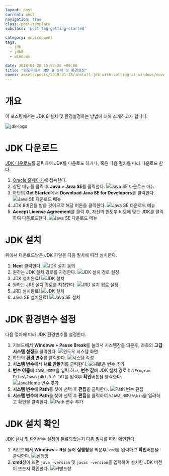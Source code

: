```yaml
---
layout: post
current: post
navigation: true
class: post-template
subclass: 'post tag-getting-started'

category: environment
tags:
  - jdk
  - jdk8
  - windows

date: 2018-01-28 15:53:25 +09:00
title: "윈도우에서 JDK 8 설치 및 환경설정"
cover: assets/posts/2018-01-28/install-jdk-with-setting-at-windows/cover.jpg
---
```


# 개요
이 포스팅에서는 JDK 8 설치 및 환경설정하는 방법에 대해 소개하고자 합니다.

![jdk-logo](/assets/posts/2018-01-28/install-jdk-with-setting-at-windows/jdk-java-development-kit.jpg)

# JDK 다운로드
[JDK 다운로드](http://www.oracle.com/technetwork/java/javase/downloads/jdk8-downloads-2133151.html)를 클릭하여 JDK를 다운로드 하거나, 혹은 다음 절차를 따라 다운로드 한다.
1. [Oracle 홈페이지](https://www.oracle.com)에 접속한다.
2. 상단 메뉴를 클릭 후 **Java > Java SE**를 클릭한다.
![Java SE 다운로드 메뉴](/assets/posts/2018-01-28/install-jdk-with-setting-at-windows/java-se-download-menu.png)
3. 하단의 **Get Started**에서 **Download Java SE for Developers**를 클릭한다.
![Java SE 다운로드 메뉴](/assets/posts/2018-01-28/install-jdk-with-setting-at-windows/java-se-get-started.png)
4. JDK 8버전을 받을 것이므로 해당 버튼을 클릭한다.
![Java SE 다운로드 메뉴](/assets/posts/2018-01-28/install-jdk-with-setting-at-windows/jdk-download.png)
5. **Accept License Agreement**를 클릭 후, 자신의 윈도우 비트에 맞는 JDK를 클릭하여 다운로드한다.
![Java SE 다운로드 메뉴](/assets/posts/2018-01-28/install-jdk-with-setting-at-windows/jdk-windows-download.png)

# JDK 설치
위에서 다운로드받은 JDK 파일을 다음 절차에 따라 설치한다.
1. **Next** 클릭한다.
![JDK 설치 동의](/assets/posts/2018-01-28/install-jdk-with-setting-at-windows/jdk-install-agreement.png)
2. 원하는 JDK 설치 경로를 지정한다.
![JDK 설치 경로 설정](/assets/posts/2018-01-28/install-jdk-with-setting-at-windows/jdk-install-path-setting.png)
3. JDK 설치완료!
![JDK 설치](/assets/posts/2018-01-28/install-jdk-with-setting-at-windows/jdk-install.png)
4. 원하는 JRE 설치 경로를 지정한다.
![JRD 설치 경로 설정](/assets/posts/2018-01-28/install-jdk-with-setting-at-windows/jre-install-path-setting.png)
5. JRD 설치완료!
![JDK 설치](/assets/posts/2018-01-28/install-jdk-with-setting-at-windows/jre-install.png)
6. Java SE 설치완료!
![Java SE 설치](/assets/posts/2018-01-28/install-jdk-with-setting-at-windows/java-se-installed.png)

# JDK 환경변수 설정
다음 절차에 따라 JDK 환경변수를 설정한다.
1. 키보드에서 **Windows + Pause Break**를 눌러서 시스템창을 띄운후, 좌측의 **고급 시스템 설정**을 클릭한다.
![윈도우 시스템 화면](/assets/posts/2018-01-28/install-jdk-with-setting-at-windows/system.png)
2. 하단의 **환경 변수**를 클릭한다.
![시스템 속성](/assets/posts/2018-01-28/install-jdk-with-setting-at-windows/system-properties.png)
3. **시스템 변수**에서 **새로 만들기**를 클릭한다.
![새로운 변수 추가](/assets/posts/2018-01-28/install-jdk-with-setting-at-windows/local-path-setting.png)
4. **변수 이름**에
`JAVA_HOME`을 입력 하고, **변수 값**에 JDK 설치 경로 `C:\Program Files\Java\jdk1.8.0_161`를 입력후 **확인**버튼을 클릭한다.
![JavaHome 변수 추가](/assets/posts/2018-01-28/install-jdk-with-setting-at-windows/new-java-home-local-path.png)
5. **시스템 변수**에 **Path**를 찾아 선택 후 **편집**을 클릭한다.
![Path 변수 편집](/assets/posts/2018-01-28/install-jdk-with-setting-at-windows/local-path-edit.png)
6. **시스템 변수**에 **Path**를 찾아 선택 후 **편집**을 클릭하여 `%JAVA_HOME%\bin`을 입려하고 확인을 클릭한다.
![Path 변수 추가](/assets/posts/2018-01-28/install-jdk-with-setting-at-windows/local-path-add.png)

# JDK 설치 확인
JDK 설치 및 환경변수 설정이 완료되었는지 다음 절차를 따라 확인한다.
1. 키보드에서 **Windows + R**을 눌러 **실행창**을 띄운후, `cmd`를 입력하고 **확인**버튼을 클릭한다.
![실행창](/assets/posts/2018-01-28/install-jdk-with-setting-at-windows/running.png)
2. **cmd**창이 뜨면 `java -version` 및 `javac -version`을 입력하여 설치한 JDK 버전이 뜨는지 확인한다.
![커맨드창](/assets/posts/2018-01-28/install-jdk-with-setting-at-windows/cmd.png)